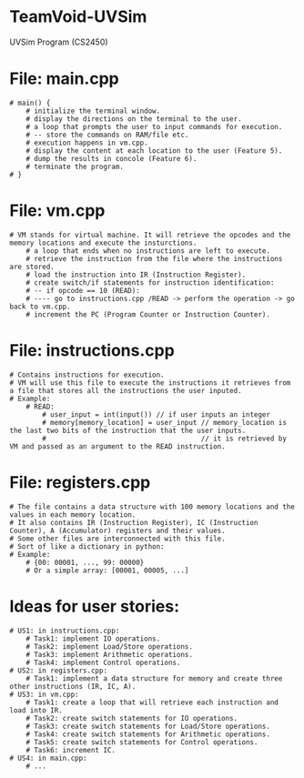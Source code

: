 # TeamVoid-UVSim
UVSim Program (CS2450)

# File: main.cpp
    # main() {
        # initialize the terminal window.
        # display the directions on the terminal to the user.
        # a loop that prompts the user to input commands for execution.
        # -- store the commands on RAM/file etc.
        # execution happens in vm.cpp.
        # display the content at each location to the user (Feature 5).
        # dump the results in concole (Feature 6).
        # terminate the program.
    # }

# File: vm.cpp 
    # VM stands for virtual machine. It will retrieve the opcodes and the memory locations and execute the insturctions.
        # a loop that ends when no instructions are left to execute.
        # retrieve the instruction from the file where the instructions are stored.
        # load the instruction into IR (Instruction Register).
        # create switch/if statements for instruction identification:
        # -- if opcode == 10 (READ):
        # ---- go to instructions.cpp /READ -> perform the operation -> go back to vm.cpp.
        # increment the PC (Program Counter or Instruction Counter).

# File: instructions.cpp
    # Contains instructions for execution.
    # VM will use this file to execute the instructions it retrieves from a file that stores all the instructions the user inputed.
    # Example:
        # READ:
            # user_input = int(input()) // if user inputs an integer
            # memory[memory_location] = user_input // memory_location is the last two bits of the instruction that the user inputs.
            #                                      // it is retrieved by VM and passed as an argument to the READ instruction.

# File: registers.cpp
    # The file contains a data structure with 100 memory locations and the values in each memory location.
    # It also contains IR (Instruction Register), IC (Instruction Counter), A (Accumulator) registers and their values.
    # Some other files are interconnected with this file.
    # Sort of like a dictionary in python:
    # Example:
        # {00: 00001, ..., 99: 00000}
        # Or a simple array: [00001, 00005, ...]

# Ideas for user stories:
    # US1: in instructions.cpp:
        # Task1: implement IO operations.
        # Task2: implement Load/Store operations.
        # Task3: implement Arithmetic operations.
        # Task4: implement Control operations.
    # US2: in registers.cpp:
        # Task1: implement a data structure for memory and create three other instructions (IR, IC, A).
    # US3: in vm.cpp:
        # Task1: create a loop that will retrieve each instruction and load into IR.
        # Task2: create switch statements for IO operations.
        # Task3: create switch statements for Load/Store operations.
        # Task4: create switch statements for Arithmetic operations.
        # Task5: create switch statements for Control operations.
        # Task6: increment IC.
    # US4: in main.cpp:
        # ...